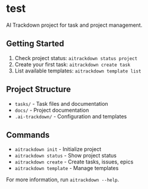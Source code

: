 # test

AI Trackdown project for task and project management.

## Getting Started

1. Check project status: `aitrackdown status project`
2. Create your first task: `aitrackdown create task`
3. List available templates: `aitrackdown template list`

## Project Structure

- `tasks/` - Task files and documentation
- `docs/` - Project documentation
- `.ai-trackdown/` - Configuration and templates

## Commands

- `aitrackdown init` - Initialize project
- `aitrackdown status` - Show project status
- `aitrackdown create` - Create tasks, issues, epics
- `aitrackdown template` - Manage templates

For more information, run `aitrackdown --help`.
